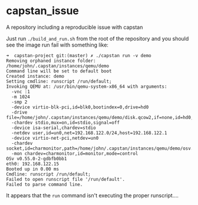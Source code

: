 # capstan_issue
A repository including a reproducible issue with capstan

Just run `./build_and_run.sh` from the root of the repository and you should see the image run fail with something like:

```
➜  capstan-project git:(master) ✗ ./capstan run -v demo       
Removing orphaned instance folder: /home/john/.capstan/instances/qemu/demo
Command line will be set to default boot
Created instance: demo
Setting cmdline: runscript /run/default;
Invoking QEMU at: /usr/bin/qemu-system-x86_64 with arguments:
  -vnc :1
  -m 1024
  -smp 2
  -device virtio-blk-pci,id=blk0,bootindex=0,drive=hd0
  -drive file=/home/john/.capstan/instances/qemu/demo/disk.qcow2,if=none,id=hd0,aio=threads,cache=none
  -chardev stdio,mux=on,id=stdio,signal=off
  -device isa-serial,chardev=stdio
  -netdev user,id=un0,net=192.168.122.0/24,host=192.168.122.1
  -device virtio-net-pci,netdev=un0
  -chardev socket,id=charmonitor,path=/home/john/.capstan/instances/qemu/demo/osv.monitor,server,nowait
  -mon chardev=charmonitor,id=monitor,mode=control
OSv v0.55.0-2-gdbfb0bb1
eth0: 192.168.122.15
Booted up in 0.00 ms
Cmdline: runscript /run/default;
Failed to open runscript file '/run/default'.
Failed to parse command line.
```

It appears that the `run` command isn't executing the proper runscript....
